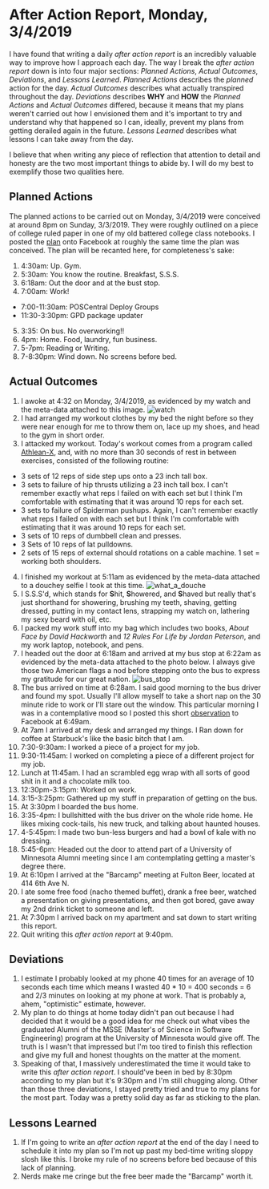 # After Action Report, Monday, 3/4/2019
I have found that writing a daily *after action report* is an incredibly valuable way to improve how I approach each day. The way I break the *after action report* down is into four major sections: *Planned Actions*, *Actual Outcomes*, *Deviations*, and *Lessons Learned*. *Planned Actions* describes the *planned* action for the day. *Actual Outcomes* describes what actually transpired throughout the day. *Deviations* describes **WHY** and **HOW** the *Planned Actions* and *Actual Outcomes* differed, because it means that my plans weren't carried out how I envisioned them and it's important to try and understand why that happened so I can, ideally, prevent my plans from getting derailed again in the future. *Lessons Learned* describes what lessons I can take away from the day.

I believe that when writing any piece of reflection that attention to detail and honesty are the two most important things to abide by. I will do my best to exemplify those two qualities here.

## Planned Actions
The planned actions to be carried out on Monday, 3/4/2019 were conceived at around 8pm on Sunday, 3/3/2019. They were roughly outlined on a piece of college ruled paper in one of my old battered college class notebooks. I posted the [plan](https://www.facebook.com/100004146905580/posts/1272671719547713?sfns=mo) onto Facebook at roughly the same time the plan was conceived. The plan will be recanted here, for completeness's sake:
1. 4:30am: Up. Gym.
2. 5:30am: You know the routine. Breakfast, S.S.S.
3. 6:18am: Out the door and at the bust stop.
4. 7:00am: Work!
  * 7:00-11:30am: POSCentral Deploy Groups
  * 11:30-3:30pm: GPD package updater
5. 3:35: On bus. No overworking!!
6. 4pm: Home. Food, laundry, fun business.
7. 5-7pm: Reading or Writing.
8. 7-8:30pm: Wind down. No screens before bed.

## Actual Outcomes
1. I awoke at 4:32 on Monday, 3/4/2019, as evidenced by my watch and the meta-data attached to this image.
![watch](/assets/after_action_report/watch.JPG)
2. I had arranged my workout clothes by my bed the night before so they were near enough for me to throw them on, lace up my shoes, and head to the gym in short order.
3. I attacked my workout. Today's workout comes from a program called [Athlean-X](https://www.youtube.com/user/JDCav24), and, with no more than 30 seconds of rest in between exercises, consisted of the following routine:
  * 3 sets of 12 reps of side step ups onto a 23 inch tall box.  
  * 3 sets to failure of hip thrusts utilizing a 23 inch tall box. I can't remember exactly what reps I failed on with each set but I think I'm comfortable with estimating that it was around 10 reps for each set.
  * 3 sets to failure of Spiderman pushups. Again, I can't remember exactly what reps I failed on with each set but I think I'm comfortable with estimating that it was around 10 reps for each set.
  * 3 sets of 10 reps of dumbbell clean and presses.
  * 3 Sets of 10 reps of lat pulldowns.
  * 2 sets of 15 reps of external should rotations on a cable machine. 1 set = working both shoulders.
4. I finished my workout at 5:11am as evidenced by the meta-data attached to a douchey selfie I took at this time.
![what_a_douche](/assets/after_action_report/what_a_douche.jpg)
5. I S.S.S'd, which stands for **S**hit, **S**howered, and **S**haved but really that's just shorthand for showering, brushing my teeth, shaving, getting dressed, putting in my contact lens, strapping my watch on, lathering my sexy beard with oil, etc.
6. I packed my work stuff into my bag which includes two books, *About Face by David Hackworth* and *12 Rules For Life by Jordan Peterson*, and my work laptop, notebook, and pens.
7. I headed out the door at 6:18am and arrived at my bus stop at 6:22am as evidenced by the meta-data attached to the photo below. I always give those two American flags a nod before stepping onto the bus to express my gratitude for our great nation.
![bus_stop](/assets/after_action_report/bus_stop.JPG)
8. The bus arrived on time at 6:28am. I said good morning to the bus driver and found my spot. Usually I'll allow myself to take a short nap on the 30 minute ride to work or I'll stare out the window. This particular morning I was in a contemplative mood so I posted this short [observation](https://www.facebook.com/100004146905580/posts/1272952679519617?sfns=mo) to Facebook at 6:49am.
9. At 7am I arrived at my desk and arranged my things. I Ran down for coffee at Starbuck's like the basic bitch that I am.
10. 7:30-9:30am: I worked a piece of a project for my job.
11. 9:30-11:45am: I worked on completing a piece of a different project for my job.
12. Lunch at 11:45am. I had an scrambled egg wrap with all sorts of good shit in it and a chocolate milk too.
13. 12:30pm-3:15pm: Worked on work.
14. 3:15-3:25pm: Gathered up my stuff in preparation of getting on the bus.
15. At 3:30pm I boarded the bus home.
16. 3:35-4pm: I bullshitted with the bus driver on the whole ride home. He likes mixing cock-tails, his new truck, and talking about haunted houses.
17. 4-5:45pm: I made two bun-less burgers and had a bowl of kale with no dressing.
18. 5:45-6pm: Headed out the door to attend part of a University of Minnesota Alumni meeting since I am contemplating getting a master's degree there.
19. At 6:10pm I arrived at the "Barcamp" meeting at Fulton Beer, located at 414 6th Ave N.
20. I ate some free food (nacho themed buffet), drank a free beer, watched a presentation on giving presentations, and then got bored, gave away my 2nd drink ticket to someone and left.
21. At 7:30pm I arrived back on my apartment and sat down to start writing this report.
22. Quit writing this *after action report* at 9:40pm.

## Deviations
1. I estimate I probably looked at my phone 40 times for an average of 10 seconds each time which means I wasted 40 * 10 = 400 seconds = 6 and 2/3 minutes on looking at my phone at work. That is probably a, ahem, "optimistic" estimate, however.
2. My plan to do things at home today didn't pan out because I had decided that it would be a good idea for me check out what vibes the graduated Alumni of the MSSE (Master's of Science in Software Engineering) program at the University of Minnesota would give off. The truth is I wasn't that impressed but I'm too tired to finish this reflection and give my full and honest thoughts on the matter at the moment.
3. Speaking of that, I massively underestimated the time it would take to write this *after action report*. I should've been in bed by 8:30pm according to my plan but it's 9:30pm and I'm still chugging along.
Other than those three deviations, I stayed pretty tried and true to my plans for the most part. Today was a pretty solid day as far as sticking to the plan.

## Lessons Learned
1. If I'm going to write an *after action report* at the end of the day I need to schedule it into my plan so I'm not up past my bed-time writing sloppy slosh like this. I broke my rule of no screens before bed because of this lack of planning.
2. Nerds make me cringe but the free beer made the "Barcamp" worth it.
